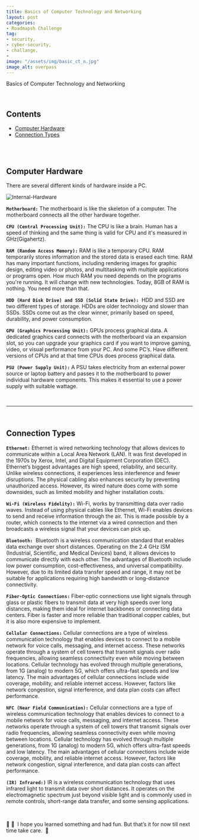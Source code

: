 ```yaml
---
title: Basics of Computer Technology and Networking
layout: post
categories:
- Roadmapsh Challenge
tag:
- security,
- cyber-security,
- challange,
- 
image: "/assets/img/basic_ct_n.jpg"
image_alt: overpass
---
```


Basics of Computer Technology and Networking 

<br>

## __Contents__
- [Computer Hardware](#computer-hardware)
- [Connection Types](#connection-types)

<br>
<br>

## __Computer Hardware__

There are several different kinds of hardware inside a PC. 

![Internal-Hardware](/assets/img/roadmapsh-challenge/ınternal_hardware.png)

__`Motherboard:`__ The motherboard is like the skeleton of a computer. The motherboard connects all the other hardware together.

__`CPU (Central Processing Unit):`__ The CPU is like a brain. Human has a speed of thinking and the same thing is valid for CPU and it's measured in GHz(Gigahertz).

__`RAM (Random Access Memory):`__  RAM is like a temporary CPU. RAM temporarily stores information and the stored data is erased each time. RAM has many important functions, including rendering images for graphic design, editing video or photos, and multitasking with multiple applications or programs open. How much RAM you need depends on the programs you're running. It will change with new technologies. Today, 8GB of RAM is nothing. You need more than that.

__`HDD (Hard Disk Drive) and SSD (Solid State Drive):`__  HDD and SSD are two different types of storage. HDDs are older technology and slower than SSDs. SSDs come out as the clear winner, primarily based on speed, durability, and power consumption.

__`GPU (Graphics Processing Unit):`__ GPUs process graphical data. A dedicated graphics card connects with the motherboard via an expansion slot, so you can upgrade your graphics card if you want to improve gaming, video, or visual performance from your PC. And some PC’s. Have different versions of CPUs and at that time CPUs does process graphical data.

__`PSU (Power Supply Unit):`__ A PSU takes electricity from an external power source or laptop battery and passes it to the motherboard to power individual hardware components. This makes it essential to use a power supply with suitable wattage.

<br>

---

<br>

## __Connection Types__

__`Ethernet:`__ Ethernet is wired networking technology that allows devices to communicate within a Local Area Network (LAN). It was first developed in the 1970s by Xerox, Intel, and Digital Equipment Corporation (DEC). Ethernet’s biggest advantages are high speed, reliability, and security. Unlike wireless connections, it experiences less interference and fewer disruptions. The physical cabling also enhances security by preventing unauthorized access. However, its wired nature does come with some downsides, such as limited mobility and higher installation costs.

__`Wi-Fi (Wireless Fidelity):`__ Wi-Fi, works by transmitting data over radio waves. Instead of using physical cables like Ethernet, Wi-Fi enables devices to send and receive information through the air. This is made possible by a router, which connects to the internet via a wired connection and then broadcasts a wireless signal that your devices can pick up.

__`Bluetooth:`__  Bluetooth is a wireless communication standard that enables data exchange over short distances. Operating on the 2.4 GHz ISM (Industrial, Scientific, and Medical Devices) band, it allows devices to communicate directly with each other.
The advantages of Bluetooth include low power consumption, cost-effectiveness, and universal compatibility. However, due to its limited data transfer speed and range, it may not be suitable for applications requiring high bandwidth or long-distance connectivity.

__`Fiber-Optic Connections:`__ Fiber-optic connections use light signals through glass or plastic fibers to transmit data at very high speeds over long distances, making them ideal for internet backbones or connecting data centers. Fiber is faster and more reliable than traditional copper cables, but it is also more expensive to implement.

__`Cellular Connections:`__ Cellular connections are a type of wireless communication technology that enables devices to connect to a mobile network for voice calls, messaging, and internet access. These networks operate through a system of cell towers that transmit signals over radio frequencies, allowing seamless connectivity even while moving between locations.
Cellular technology has evolved through multiple generations, from 1G (analog) to modern 5G, which offers ultra-fast speeds and low latency. The main advantages of cellular connections include wide coverage, mobility, and reliable internet access. However, factors like network congestion, signal interference, and data plan costs can affect performance.

__`NFC (Near Field Communication):`__ Cellular connections are a type of wireless communication technology that enables devices to connect to a mobile network for voice calls, messaging, and internet access. These networks operate through a system of cell towers that transmit signals over radio frequencies, allowing seamless connectivity even while moving between locations.
Cellular technology has evolved through multiple generations, from 1G (analog) to modern 5G, which offers ultra-fast speeds and low latency. The main advantages of cellular connections include wide coverage, mobility, and reliable internet access. However, factors like network congestion, signal interference, and data plan costs can affect performance.

__`(IR) Infrared:)`__ IR is a wireless communication technology that uses infrared light to transmit data over short distances. It operates on the electromagnetic spectrum just beyond visible light and is commonly used in remote controls, short-range data transfer, and some sensing applications.

<br>

:metal: :metal:  I hope you learned something and had fun. But that’s it for now till next time take care.  :wave:

<br>
<br>













